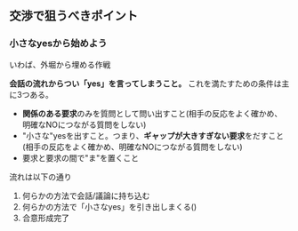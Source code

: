 

## 交渉で狙うべきポイント

### 小さなyesから始めよう

いわば、外堀から埋める作戦

**会話の流れからつい「yes」を言ってしまうこと。**
これを満たすための条件は主に3つある。

- **関係のある要求**のみを質問として問い出すこと(相手の反応をよく確かめ、明確なNOにつながる質問をしない)
- "小さな"yesを出すこと。つまり、**ギャップが大きすぎない要求**をだすこと(相手の反応をよく確かめ、明確なNOにつながる質問をしない)
- 要求と要求の間で"ま"を置くこと

流れは以下の通り

1. 何らかの方法で会話/議論に持ち込む
2. 何らかの方法で「小さなyes」を引き出しまくる()
3. 合意形成完了


